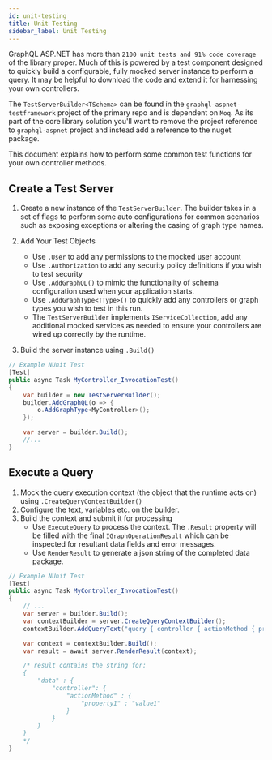 ```yaml
---
id: unit-testing
title: Unit Testing
sidebar_label: Unit Testing
---
```


GraphQL ASP.NET has more than `2100 unit tests and 91% code coverage` of the library proper. Much of this is powered by a test component designed to quickly build a configurable, fully mocked server instance to perform a query. It may be helpful to download the code and extend it for harnessing your own controllers.

The `TestServerBuilder<TSchema>` can be found in the `graphql-aspnet-testframework` project of the primary repo and is dependent on `Moq`. As its part of the core library solution you'll want to remove the project reference to `graphql-aspnet` project and instead add a reference to the nuget package.

This document explains how to perform some common test functions for your own controller methods.

## Create a Test Server

1. Create a new instance of the `TestServerBuilder`. The builder takes in a set of flags to perform some auto configurations for common scenarios such as exposing exceptions or altering the casing of graph type names.
2. Add Your Test Objects

    - Use `.User` to add any permissions to the mocked user account
    - Use `.Authorization` to add any security policy definitions if you wish to test security
    - Use `.AddGraphQL()` to mimic the functionality of schema configuration used when your application starts.
    - Use `.AddGraphType<TType>()` to quickly add any controllers or graph types you wish to test in this run.
    - The `TestServerBuilder` implements `IServiceCollection`, add any additional mocked services as needed to ensure your controllers are wired up correctly by the runtime.

3. Build the server instance using `.Build()`

```csharp
// Example NUnit Test
[Test]
public async Task MyController_InvocationTest()
{
    var builder = new TestServerBuilder();
    builder.AddGraphQL(o => {
        o.AddGraphType<MyController>();
    });

    var server = builder.Build();
    //...
}

```

## Execute a Query

1. Mock the query execution context (the object that the runtime acts on) using `.CreateQueryContextBuilder()`
2. Configure the text, variables etc. on the builder.
3. Build the context and submit it for processing
    - Use `ExecuteQuery` to process the context. The `.Result` property will be filled with the final `IGraphOperationResult` which can be inspected for resultant data fields and error messages.
    - Use `RenderResult` to generate a json string of the completed data package.

```csharp
// Example NUnit Test
[Test]
public async Task MyController_InvocationTest()
{
    // ...
    var server = builder.Build();
    var contextBuilder = server.CreateQueryContextBuilder();
    contextBuilder.AddQueryText("query { controller { actionMethod { property1 } } }");

    var context = contextBuilder.Build();
    var result = await server.RenderResult(context);

    /* result contains the string for:
    {
        "data" : {
            "controller": {
                "actionMethod" : {
                    "property1" : "value1"
                }
            }
        }
    }
    */
}

```
